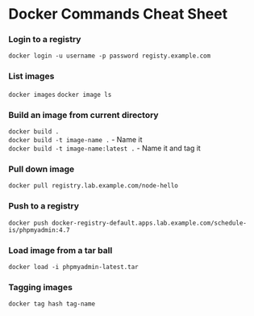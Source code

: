 # Docker Commands Cheat Sheet

### Login to a registry
`docker login -u username -p password registy.example.com`

### List images
`docker images`
`docker image ls`

### Build an image from current directory 
`docker build .` <br />
`docker build -t image-name .` - Name it <br />
`docker build -t image-name:latest .` - Name it and tag it<br />

### Pull down image
`docker pull registry.lab.example.com/node-hello`

### Push to a registry
`docker push docker-registry-default.apps.lab.example.com/schedule-is/phpmyadmin:4.7`

### Load image from a tar ball
`docker load -i phpmyadmin-latest.tar`

### Tagging images
`docker tag hash tag-name`